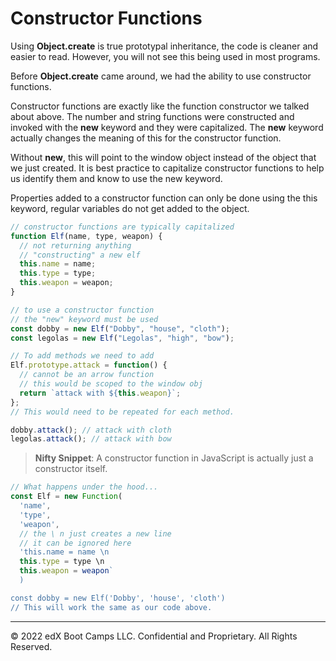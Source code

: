 # Constructor Functions
Using **Object.create** is true prototypal inheritance, the code is cleaner and easier to read. However, you will not see this being used in most programs. 

Before **Object.create** came around, we had the ability to use constructor functions. 

Constructor functions are exactly like the function constructor we talked about above. The number and string functions were constructed and invoked with the **new** keyword and they were capitalized. The **new** keyword actually changes the meaning of this for the constructor function. 

Without **new**, this will point to the window object instead of the object that we just created. It is best practice to capitalize constructor functions to help us identify them and know to use the new keyword. 

Properties added to a constructor function can only be done using the this keyword, regular variables do not get added to the object.

```js
// constructor functions are typically capitalized
function Elf(name, type, weapon) {
  // not returning anything
  // "constructing" a new elf
  this.name = name;
  this.type = type;
  this.weapon = weapon;
}

// to use a constructor function
// the "new" keyword must be used
const dobby = new Elf("Dobby", "house", "cloth");
const legolas = new Elf("Legolas", "high", "bow");

// To add methods we need to add
Elf.prototype.attack = function() {
  // cannot be an arrow function
  // this would be scoped to the window obj
  return `attack with ${this.weapon}`;
};
// This would need to be repeated for each method.

dobby.attack(); // attack with cloth
legolas.attack(); // attack with bow
```

> **Nifty Snippet**: A constructor function in JavaScript is actually just a constructor itself.

```js
// What happens under the hood...
const Elf = new Function(
  'name',
  'type',
  'weapon',
  // the \ n just creates a new line
  // it can be ignored here
  'this.name = name \n
  this.type = type \n
  this.weapon = weapon`
  )

const dobby = new Elf('Dobby', 'house', 'cloth')
// This will work the same as our code above.
```

---
© 2022 edX Boot Camps LLC. Confidential and Proprietary. All Rights Reserved.